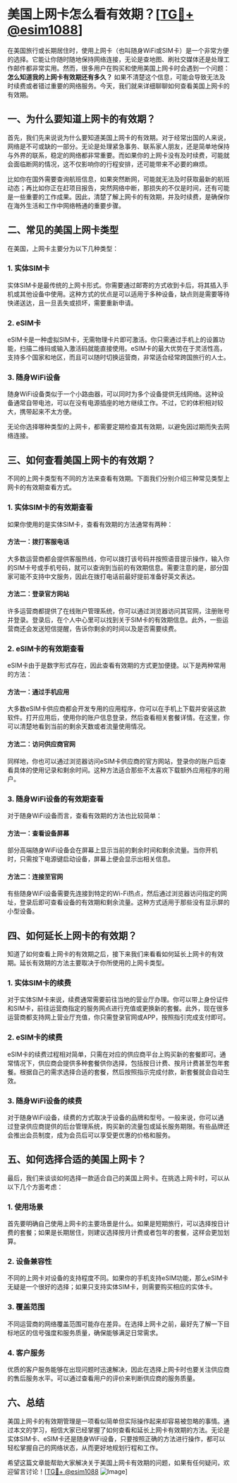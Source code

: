 # 美国上网卡怎么看有效期？[[TG💪+ @esim1088](https://t.me/s/esim1088)]

在美国旅行或长期居住时，使用上网卡（也叫随身WiFi或SIM卡）是一个非常方便的选择。它能让你随时随地保持网络连接，无论是查地图、刷社交媒体还是处理工作邮件都非常实用。然而，很多用户在购买和使用美国上网卡时会遇到一个问题：**怎么知道我的上网卡有效期还有多久？** 如果不清楚这个信息，可能会导致无法及时续费或者错过重要的网络服务。今天，我们就来详细聊聊如何查看美国上网卡的有效期。

## 一、为什么要知道上网卡的有效期？

首先，我们先来说说为什么要知道美国上网卡的有效期。对于经常出国的人来说，网络是不可或缺的一部分。无论是处理紧急事务、联系家人朋友，还是简单地保持与外界的联系，稳定的网络都非常重要。而如果你的上网卡没有及时续费，可能就会面临断网的情况，这不仅影响你的行程安排，还可能带来不必要的麻烦。

比如你在国外需要查询航班信息，如果突然断网，可能就无法及时获取最新的航班动态；再比如你正在赶项目报告，突然网络中断，那损失的不仅是时间，还有可能是一些重要的工作成果。因此，清楚了解上网卡的有效期，并及时续费，是确保你在海外生活和工作中网络畅通的重要步骤。

## 二、常见的美国上网卡类型

在美国，上网卡主要分为以下几种类型：

### 1. 实体SIM卡
实体SIM卡是最传统的上网卡形式。你需要通过邮寄的方式收到卡后，将其插入手机或其他设备中使用。这种方式的优点是可以适用于多种设备，缺点则是需要等待快递送达，且一旦丢失或损坏，需要重新申请。

### 2. eSIM卡
eSIM卡是一种虚拟SIM卡，无需物理卡片即可激活。你只需通过手机上的设置功能，扫描二维码或输入激活码就能直接使用。eSIM卡的最大优势在于灵活性高，支持多个国家和地区，而且可以随时切换运营商，非常适合经常跨国旅行的人士。

### 3. 随身WiFi设备
随身WiFi设备类似于一个小路由器，可以同时为多个设备提供无线网络。这种设备通常自带电池，可以在没有电源插座的地方继续工作。不过，它的体积相对较大，携带起来不太方便。

无论你选择哪种类型的上网卡，都需要定期检查其有效期，以避免因过期而失去网络连接。

## 三、如何查看美国上网卡的有效期？

不同的上网卡类型有不同的方法来查看有效期。下面我们分别介绍三种常见类型上网卡的有效期查看方式。

### 1. 实体SIM卡的有效期查看
如果你使用的是实体SIM卡，查看有效期的方法通常有两种：

#### 方法一：拨打客服电话
大多数运营商都会提供客服热线，你可以拨打该号码并按照语音提示操作，输入你的SIM卡号或手机号码，就可以查询到当前的有效期信息。需要注意的是，部分国家可能不支持中文服务，因此在拨打电话前最好提前准备好英文表达。

#### 方法二：登录官方网站
许多运营商都提供了在线账户管理系统，你可以通过浏览器访问其官网，注册账号并登录。登录后，在个人中心里可以找到关于SIM卡的有效期信息。此外，一些运营商还会发送短信提醒，告诉你剩余的时间以及是否需要续费。

### 2. eSIM卡的有效期查看
eSIM卡由于是数字形式存在，因此查看有效期的方式更加便捷。以下是两种常用的方法：

#### 方法一：通过手机应用
大多数eSIM卡供应商都会开发专用的应用程序，你可以在手机上下载并安装这款软件。打开应用后，使用你的账户信息登录，然后查看相关套餐详情。在这里，你可以清楚地看到当前的剩余天数或者流量使用情况。

#### 方法二：访问供应商官网
同样地，你也可以通过浏览器访问eSIM卡供应商的官方网站，登录你的账户后查看具体的使用记录和剩余时间。这种方法适合那些不太喜欢下载额外应用程序的用户。

### 3. 随身WiFi设备的有效期查看
对于随身WiFi设备而言，查看有效期的方法也比较简单：

#### 方法一：查看设备屏幕
部分高端随身WiFi设备会在屏幕上显示当前的剩余时间和剩余流量。当你开机时，只需按下电源键启动设备，屏幕上便会显示出相关信息。

#### 方法二：连接至官网
有些随身WiFi设备需要先连接到特定的Wi-Fi热点，然后通过浏览器访问指定的网址，登录后即可查看设备的有效期和剩余流量。这种方式适用于那些没有显示屏的小型设备。

## 四、如何延长上网卡的有效期？

知道了如何查看上网卡的有效期之后，接下来我们来看看如何延长上网卡的有效期。延长有效期的方法主要取决于你所使用的上网卡类型。

### 1. 实体SIM卡的续费
对于实体SIM卡来说，续费通常需要前往当地的营业厅办理。你可以带上身份证件和SIM卡，前往运营商指定的服务网点进行充值或更换新的套餐。此外，现在很多运营商都支持网上营业厅充值，你只需登录官网或APP，按照指引完成支付即可。

### 2. eSIM卡的续费
eSIM卡的续费过程相对简单，只需在对应的供应商平台上购买新的套餐即可。通常情况下，供应商会提供多种套餐供你选择，包括按日计费、按月计费甚至包年套餐。根据自己的需求选择合适的套餐，然后按照指示完成付款，新套餐就会自动生效。

### 3. 随身WiFi设备的续费
对于随身WiFi设备，续费的方式取决于设备的品牌和型号。一般来说，你可以通过登录供应商提供的后台管理系统，购买新的流量包或延长服务期限。有些品牌还会推出会员制度，成为会员后可以享受更优惠的价格和服务。

## 五、如何选择合适的美国上网卡？

最后，我们来谈谈如何选择一款适合自己的美国上网卡。在挑选上网卡时，可以从以下几个方面考虑：

### 1. 使用场景
首先要明确自己使用上网卡的主要场景是什么。如果是短期旅行，可以选择按日计费的套餐；如果是长期居住，则建议选择按月计费或者包年的套餐，这样会更加划算。

### 2. 设备兼容性
不同的上网卡对设备的支持程度不同。如果你的手机支持eSIM功能，那么eSIM卡无疑是一个很好的选择；如果只支持实体SIM卡，则需要购买相应的实体卡。

### 3. 覆盖范围
不同运营商的网络覆盖范围可能存在差异。在选择上网卡之前，最好先了解一下目标地区的信号强度和服务质量，确保能够满足日常需求。

### 4. 客户服务
优质的客户服务能够在出现问题时迅速解决，因此在选择上网卡时也要关注供应商的售后服务水平。可以通过查看用户的评价来判断供应商的服务质量。

## 六、总结

美国上网卡的有效期管理是一项看似简单但实际操作起来却容易被忽略的事情。通过本文的学习，相信大家已经掌握了如何查看和延长上网卡有效期的方法。无论是实体SIM卡、eSIM卡还是随身WiFi设备，只要按照正确的方法进行操作，都可以轻松掌握自己的网络状态，从而更好地规划行程和工作。

希望这篇文章能帮助大家解决关于美国上网卡有效期的问题，如果有任何疑问，欢迎留言讨论！[[TG💪+ @esim1088](https://t.me/s/esim1088) ![Image](https://i.postimg.cc/4NQfJmqS/Snipaste-2025-05-13-00-14-12.png)]